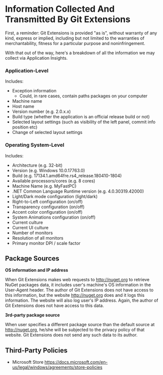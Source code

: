 # Information Collected And Transmitted By Git Extensions

First, a reminder: Git Extensions is provided "as is", without warranty of any kind, express or implied, including but not limited to the warranties of merchantability, fitness for a particular purpose and noninfringement.

With that out of the way, here's a breakdown of all the information we may collect via Application Insights.

### Application-Level
Includes:
* Exception information
  * Could, in rare cases, contain paths packages on your computer
* Machine name
* Host name
* Version number (e.g. 2.0.x.x)
* Build type (whether the application is an official release build or not)
* Selected layout settings (such as visibility of the left panel, commit info position etc)
* Change of selected layout settings

### Operating System-Level
Includes:
* Architecture (e.g. 32-bit)
* Version (e.g. Windows 10.0.17763.0)
* Build (e.g. 17134.1.amd64fre.rs4_release.180410-1804)
* Available processors/cores (e.g. 8 cores)
* Machine Name (e.g. MyFastPC)
* .NET Common Language Runtime version (e.g. 4.0.30319.42000)
* Light/Dark mode configuration (light/dark)
* Right-to-Left configuration (on/off)
* Transparency configuration (on/off)
* Accent color configuration (on/off)
* System Animations configuration (on/off)
* Current culture
* Current UI culture
* Number of monitors
* Resolution of all monitors
* Primary monitor DPI / scale factor

## Package Sources

**OS information and IP address**

When Git Extensions makes web requests to http://nuget.org to retrieve NuGet packages data, it includes user's machine's OS information in the User-Agent header. The author of Git Extensions does not have access to this information, but the website http://nuget.org does and it logs this information.
The website will also log user's IP address. Again, the author of Git Extensions does not have access to this data.

**3rd-party package source**

When user specifies a different package source than the default source at http://nuget.org, he/she will be subjected to the privacy policy of that website. Git Extensions does not send any such data to its author.

## Third-Party Policies

* Microsoft Store https://docs.microsoft.com/en-us/legal/windows/agreements/store-policies